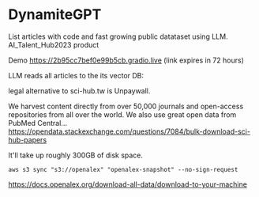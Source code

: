 # DynamiteGPT
List articles with code and fast growing public datataset using LLM. 
AI_Talent_Hub2023 product


Demo https://2b95cc7bef0e99b5cb.gradio.live (link expires in 72 hours)


LLM reads all articles to the its vector DB:

legal alternative to sci-hub.tw is Unpaywall.

We harvest content directly from over 50,000 journals and open-access repositories from all over the world. We also use great open data from PubMed Central...
https://opendata.stackexchange.com/questions/7084/bulk-download-sci-hub-papers


It'll take up roughly 300GB of disk space.

    aws s3 sync "s3://openalex" "openalex-snapshot" --no-sign-request

https://docs.openalex.org/download-all-data/download-to-your-machine
